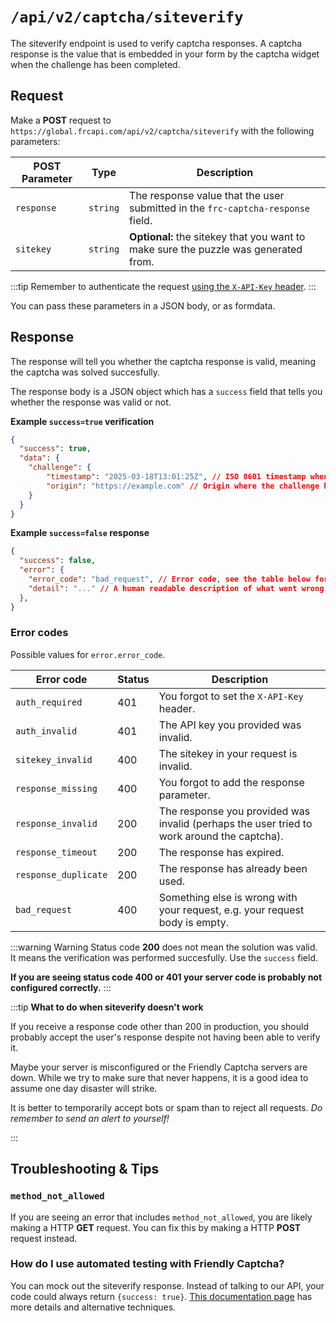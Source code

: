 # `/api/v2/captcha/siteverify`

The siteverify endpoint is used to verify captcha responses. A captcha response is the value that is embedded in your form by the captcha widget when the challenge has been completed.

## Request

Make a **POST** request to `https://global.frcapi.com/api/v2/captcha/siteverify` with the following parameters:

| POST Parameter | Type | Description |
|----------------|------|-----------------------------------------------------|
| `response`       | `string`| The response value that the user submitted in the `frc-captcha-response` field.         |
| `sitekey`        | `string` | **Optional:** the sitekey that you want to make sure the puzzle was generated from. |

:::tip
Remember to authenticate the request [using the `X-API-Key` header](./authentication).
:::

You can pass these parameters in a JSON body, or as formdata.

## Response

The response will tell you whether the captcha response is valid, meaning the captcha was solved succesfully. 

The response body is a JSON object which has a `success` field that tells you whether the response was valid or not.

**Example `success=true` verification**
```json
{
  "success": true,
  "data": { 
    "challenge": {
        "timestamp": "2025-03-18T13:01:25Z", // ISO 8601 timestamp when the captcha challenge was completed.
        "origin": "https://example.com" // Origin where the challenge happened. This can be empty if unknown.
    }
  }
}
```

**Example `success=false` response**
```json
{
  "success": false,
  "error": {
    "error_code": "bad_request", // Error code, see the table below for possible values
    "detail": "..." // A human readable description of what went wrong.
  },
}

```

### Error codes

Possible values for `error.error_code`.

| Error code   | Status |Description |
|----------------|----------|-------------------------------------------|
| `auth_required`       | 401 | You forgot to set the `X-API-Key` header. |
| `auth_invalid`       | 401 | The API key you provided was invalid. |
| `sitekey_invalid` | 400 | The sitekey in your request is invalid. |
| `response_missing` | 400 | You forgot to add the response parameter. |
| `response_invalid` | 200 | The response you provided was invalid (perhaps the user tried to work around the captcha). |
| `response_timeout` | 200 | The response has expired. |
| `response_duplicate` | 200 | The response has already been used. |
| `bad_request` | 400 | Something else is wrong with your request, e.g. your request body is empty. |

:::warning Warning
 Status code **200** does not mean the solution was valid. It means the verification was performed succesfully. Use the `success` field.

 **If you are seeing status code 400 or 401 your server code is probably not configured correctly.**
:::

:::tip
**What to do when siteverify doesn't work**

If you receive a response code other than 200 in production, you should probably accept the user's response despite not having been able to verify it.


Maybe your server is misconfigured or the Friendly Captcha servers are down. While we try to make sure that never happens, it is a good idea to assume one day disaster will strike.

It is better to temporarily accept bots or spam than to reject all requests. *Do remember to send an alert to yourself!*

:::


## Troubleshooting & Tips

### `method_not_allowed`
If you are seeing an error that includes `method_not_allowed`, you are likely making a HTTP **GET** request. You can fix this by making a HTTP **POST** request instead.

### How do I use automated testing with Friendly Captcha?
You can mock out the siteverify response. Instead of talking to our API, your code could always return `{success: true}`. [This documentation page](../guides/automated-testing) has more details and alternative techniques.
